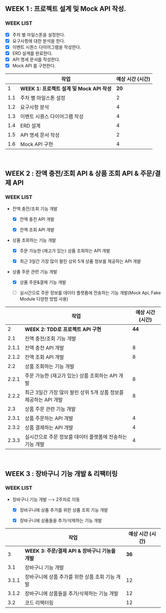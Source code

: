 ## WEEK 1 : 프로젝트 설계 및 Mock API 작성.

### WEEK LIST

- [x] 주차 별 마일스톤을 설정한다.
- [x] 요구사항에 대한 분석을 한다.
- [x] 이벤트 시퀀스 다이어그램을 작성한다.
- [x] ERD 설계를 완료한다.
- [x] API 명세 문서를 작성한다.
- [x] Mock API 를 구현한다.

|     | 작업 | 예상 시간 (시간) |
|-----|------|---|
| 1   | **WEEK 1: 프로젝트 설계 및 Mock API 작성** | **20** |
| 1.1 | 주차 별 마일스톤 설정 | 2 |
| 1.2 | 요구사항 분석 | 4 |
| 1.3 | 이벤트 시퀀스 다이어그램 작성 | 4 |
| 1.4 | ERD 설계 | 4 |
| 1.5 | API 명세 문서 작성 | 2 |
| 1.6 | Mock API 구현 | 4 |

<br>

## WEEK 2 : 잔액 충전/조회 API & 상품 조회 API & 주문/결제 API

### WEEK LIST
- 잔액 충전/조회 기능 개발
    - [x] 잔액 충전 API 개발
    - [x] 잔액 조회 API 개발


- 상품 조회하는 기능 개발
    - [x] 주문 가능한 (재고가 있는) 상품 조회하는 API 개발 
    - [x] 최근 3일간 가장 많이 팔린 상위 5개 상품 정보를 제공하는 API 개발


- 상품 주문 관련 기능 개발
  - [x] 상품 주문&결제 기능 개발
  - [ ] 실시간으로 주문 정보를 데이터 플랫폼에 전송하는 기능 개발(Mock Api, Fake Module 다양한 방법 사용)


|       | 작업                                   | 예상 시간 (시간) |
|-------|--------------------------------------|------------|
| 2     | **WEEK 2: TDD로 프로젝트 API 구현**         | **44**     |
| 2.1   | 잔액 충전/조회 기능 개발                       |            |
| 2.1.1 | 잔액 충전 API 개발                         | 8          |
| 2.1.2 | 잔액 조회 API 개발                         | 8          |
| 2.2   | 상품 조회하는 기능 개발                        |            |
| 2.2.1 | 주문 가능한 (재고가 있는) 상품 조회하는 API 개발       | 8          |
| 2.2.2 | 최근 3일간 가장 많이 팔린 상위 5개 상품 정보를 제공하는 API 개발 | 8          |
| 2.3   | 상품 주문 관련 기능 개발                       |            |
| 2.3.1 | 상품 주문하는 API 개발                       | 4          |
| 2.3.2 | 상품 결제하는 API 개발                       | 4          |
| 2.3.3 | 실시간으로 주문 정보를 데이터 플랫폼에 전송하는 기능 개발     | 4          |


<br>

## WEEK 3 : 장바구니 기능 개발 & 리팩터링

### WEEK LIST

- 장바구니 기능 개발 --> 2주차로 이동
    - [x] 장바구니에 상품 추가를 위한 상품 조회 기능 개발
    - [x] 장바구니에 상품들을 추가/삭제하는 기능 개발



|       | 작업                                  | 예상 시간 (시간) |
|-------|-------------------------------------|------------|
| 3     | **WEEK 3: 주문/결제 API & 장바구니 기능을 개발** | **36**     |
| 3.1   | 장바구니 기능 개발                          |            |
| 3.1.1 | 장바구니에 상품 추가를 위한 상품 조회 기능 개발         | 12         |
| 3.1.2 | 장바구니에 상품들을 추가/삭제하는 기능 개발            | 12         |
| 3.2   | 코드 리팩터링                             | 12         |
